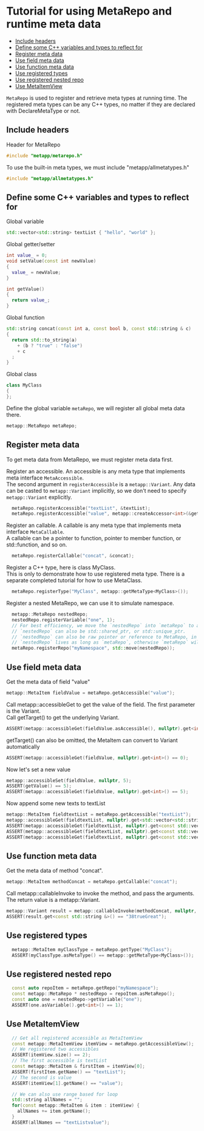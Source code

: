 [//]: # (Auto generated file, don't modify this file.)

# Tutorial for using MetaRepo and runtime meta data
<!--begintoc-->
- [Include headers](#mdtoc_e1acc517)
- [Define some C++ variables and types to reflect for](#mdtoc_8d30d5aa)
- [Register meta data](#mdtoc_7b306e77)
- [Use field meta data](#mdtoc_8cd7c280)
- [Use function meta data](#mdtoc_13307b6)
- [Use registered types](#mdtoc_eb7aec57)
- [Use registered nested repo](#mdtoc_c52fb9d2)
- [Use MetaItemView](#mdtoc_75bf69a5)
<!--endtoc-->

`MetaRepo` is used to register and retrieve meta types at running time.
The registered meta types can be any C++ types, no matter if they are declared with DeclareMetaType or not.   

<a id="mdtoc_e1acc517"></a>
## Include headers
Header for MetaRepo

```c++
#include "metapp/metarepo.h"
```

To use the built-in meta types, we must include "metapp/allmetatypes.h"

```c++
#include "metapp/allmetatypes.h"
```

<a id="mdtoc_8d30d5aa"></a>
## Define some C++ variables and types to reflect for

Global variable

```c++
std::vector<std::string> textList { "hello", "world" };
```

Global getter/setter

```c++
int value_ = 0;
void setValue(const int newValue)
{
  value_ = newValue;
}

int getValue()
{
  return value_;
}
```

Global function

```c++
std::string concat(const int a, const bool b, const std::string & c)
{
  return std::to_string(a)
    + (b ? "true" : "false")
    + c
  ;
}
```

Global class

```c++
class MyClass
{
};
```

Define the global variable `metaRepo`, we will register all global meta data there.

```c++
metapp::MetaRepo metaRepo;
```

<a id="mdtoc_7b306e77"></a>
## Register meta data

To get meta data from MetaRepo, we must register meta data first.  

Register an accessible. An accessible is any meta type that implements meta interface `MetaAccessible`.  
The second argument in `registerAccessible` is a `metapp::Variant`. Any data can be casted to `metapp::Variant`
implicitly, so we don't need to specify `metapp::Variant` explicitly.

```c++
  metaRepo.registerAccessible("textList", &textList);
  metaRepo.registerAccessible("value", metapp::createAccessor<int>(&getValue, &setValue));
```

Register an callable. A callable is any meta type that implements meta interface `MetaCallable`.  
A callable can be a pointer to function, pointer to member function, or std::function, and so on.  

```c++
  metaRepo.registerCallable("concat", &concat);
```

Register a C++ type, here is class MyClass.  
This is only to demonstrate how to use registered meta type. There is a separate completed tutorial for how to use MetaClass.  

```c++
  metaRepo.registerType("MyClass", metapp::getMetaType<MyClass>());
```

Register a nested MetaRepo, we can use it to simulate namespace.  

```c++
  metapp::MetaRepo nestedRepo;
  nestedRepo.registerVariable("one", 1);
  // For best efficiency, we move the `nestedRepo` into `metaRepo` to avoid copying.
  // `nestedRepo` can also be std::shared_ptr, or std::unique_ptr.
  // `nestedRepo` can also be raw pointer or reference to MetaRepo, in such case, the caller must ensure 
  // `nestedRepo` lives as long as `metaRepo`, otherwise `metaRepo` will hold dangling pointer.
  metaRepo.registerRepo("myNamespace", std::move(nestedRepo));
```

<a id="mdtoc_8cd7c280"></a>
## Use field meta data

Get the meta data of field "value"

```c++
metapp::MetaItem fieldValue = metaRepo.getAccessible("value");
```

Call metapp::accessibleGet to get the value of the field. The first parameter is the Variant.  
Call getTarget() to get the underlying Variant.

```c++
ASSERT(metapp::accessibleGet(fieldValue.asAccessible(), nullptr).get<int>() == 0);
```

getTarget() can also be omitted, the MetaItem can convert to Variant automatically

```c++
ASSERT(metapp::accessibleGet(fieldValue, nullptr).get<int>() == 0);
```

Now let's set a new value

```c++
metapp::accessibleSet(fieldValue, nullptr, 5);
ASSERT(getValue() == 5);
ASSERT(metapp::accessibleGet(fieldValue, nullptr).get<int>() == 5);
```

Now append some new texts to textList

```c++
metapp::MetaItem fieldtextList = metaRepo.getAccessible("textList");
metapp::accessibleGet(fieldtextList, nullptr).get<std::vector<std::string> &>().push_back("good");
ASSERT(metapp::accessibleGet(fieldtextList, nullptr).get<const std::vector<std::string> &>()[0] == "hello");
ASSERT(metapp::accessibleGet(fieldtextList, nullptr).get<const std::vector<std::string> &>()[1] == "world");
ASSERT(metapp::accessibleGet(fieldtextList, nullptr).get<const std::vector<std::string> &>()[2] == "good");
```

<a id="mdtoc_13307b6"></a>
## Use function meta data

Get the meta data of method "concat".

```c++
metapp::MetaItem methodConcat = metaRepo.getCallable("concat");
```

Call metapp::callableInvoke to invoke the method, and pass the arguments.  
The return value is a metapp::Variant.

```c++
metapp::Variant result = metapp::callableInvoke(methodConcat, nullptr, 38, true, "Great");
ASSERT(result.get<const std::string &>() == "38trueGreat");
```

<a id="mdtoc_eb7aec57"></a>
## Use registered types

```c++
  metapp::MetaItem myClassType = metaRepo.getType("MyClass");
  ASSERT(myClassType.asMetaType() == metapp::getMetaType<MyClass>());
```

<a id="mdtoc_c52fb9d2"></a>
## Use registered nested repo

```c++
  const auto repoItem = metaRepo.getRepo("myNamespace");
  const metapp::MetaRepo * nestedRepo = repoItem.asMetaRepo();
  const auto one = nestedRepo->getVariable("one");
  ASSERT(one.asVariable().get<int>() == 1);
```

<a id="mdtoc_75bf69a5"></a>
## Use MetaItemView

```c++
  // Get all registered accessible as MetaItemView
  const metapp::MetaItemView itemView = metaRepo.getAccessibleView();
  // We registered two accessibles
  ASSERT(itemView.size() == 2);
  // The first accessible is textList
  const metapp::MetaItem & firstItem = itemView[0];
  ASSERT(firstItem.getName() == "textList");
  // The second is value
  ASSERT(itemView[1].getName() == "value");

  // We can also use range based for loop
  std::string allNames = "";
  for(const metapp::MetaItem & item : itemView) {
    allNames += item.getName();
  }
  ASSERT(allNames == "textListvalue");
```
